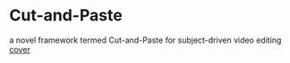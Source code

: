 # Cut-and-Paste
a novel framework termed Cut-and-Paste for subject-driven video editing
[cover](images/cover.png)
